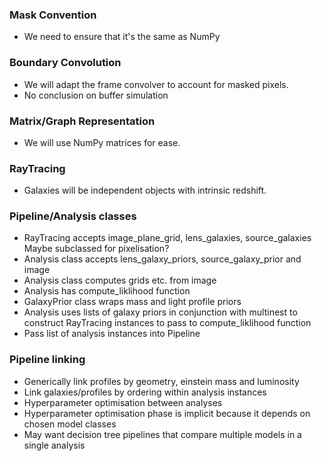 ### Mask Convention
- We need to ensure that it's the same as NumPy

### Boundary Convolution
- We will adapt the frame convolver to account for masked pixels.  
- No conclusion on buffer simulation

### Matrix/Graph Representation  
- We will use NumPy matrices for ease.  

### RayTracing  
- Galaxies will be independent objects with intrinsic redshift.   

### Pipeline/Analysis classes  
- RayTracing accepts image_plane\_grid, lens\_galaxies, source\_galaxies Maybe subclassed for pixelisation?   
- Analysis class accepts lens\_galaxy\_priors, source\_galaxy\_prior and image
- Analysis class computes grids etc. from image
- Analysis has compute_liklihood function
- GalaxyPrior class wraps mass and light profile priors
- Analysis uses lists of galaxy priors in conjunction with multinest to construct RayTracing instances to pass to compute_liklihood function
- Pass list of analysis instances into Pipeline

### Pipeline linking
- Generically link profiles by geometry, einstein mass and luminosity
- Link galaxies/profiles by ordering within analysis instances
- Hyperparameter optimisation between analyses
- Hyperparameter optimisation phase is implicit because it depends on chosen model classes
- May want decision tree pipelines that compare multiple models in a single analysis
